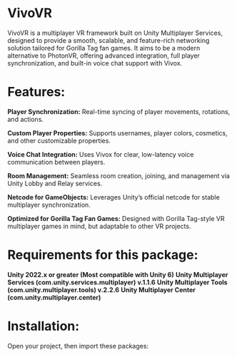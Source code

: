 # VivoVR
VivoVR is a multiplayer VR framework built on Unity Multiplayer Services, designed to provide a smooth, scalable, and feature-rich networking solution tailored for Gorilla Tag fan games. It aims to be a modern alternative to PhotonVR, offering advanced integration, full player synchronization, and built-in voice chat support with Vivox.

# Features:
**Player Synchronization:** 
Real-time syncing of player movements, rotations, and actions.

**Custom Player Properties:** 
Supports usernames, player colors, cosmetics, and other customizable properties.

**Voice Chat Integration:** 
Uses Vivox for clear, low-latency voice communication between players.

**Room Management:** 
Seamless room creation, joining, and management via Unity Lobby and Relay services.

**Netcode for GameObjects:** 
Leverages Unity’s official netcode for stable multiplayer synchronization.

**Optimized for Gorilla Tag Fan Games:** 
Designed with Gorilla Tag-style VR multiplayer games in mind, but adaptable to other VR projects.

# Requirements for this package:
**Unity 2022.x or greater (Most compatible with Unity 6)**
**Unity Multiplayer Services (com.unity.services.multiplayer) v.1.1.6**
**Unity Multiplayer Tools (com.unity.multiplayer.tools) v.2.2.6**
**Unity Multiplayer Center (com.unity.multiplayer.center)**

# Installation:
Open your project, then import these packages:
